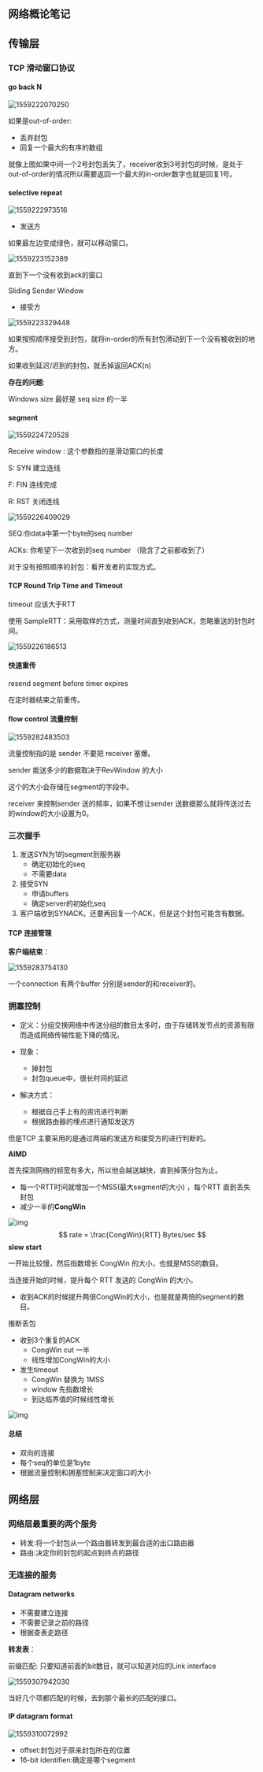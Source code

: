 ## 网络概论笔记

## 传输**层** 

### TCP 滑动窗口协议

#### go back N

![1559222070250](../../images/1559222070250.png)

如果是out-of-order:

* 丢弃封包
* 回复一个最大的有序的数组

就像上图如果中间一个2号封包丢失了，receiver收到3号封包的时候，是处于out-of-order的情况所以需要返回一个最大的in-order数字也就是回复1号。

#### selective repeat

 ![1559222973516](../../images/1559222973516.png)



* 发送方

如果最左边变成绿色，就可以移动窗口。

![1559223152389](../../images/1559223152389.png)

直到下一个没有收到ack的窗口

Sliding Sender Window



* 接受方

![1559223329448](../../images/1559223329448.png)

如果按照顺序接受到封包，就将in-order的所有封包滑动到下一个没有被收到的地方。

如果收到延迟/迟到的封包，就丢掉返回ACK(n)

**存在的问题**:

Windows size 最好是 seq size 的一半



#### segment

![1559224720528](../../images/1559224720528.png)



Receive window : 这个参数指的是滑动窗口的长度

S: SYN 建立连线

F: FIN 连线完成

R: RST 关闭连线

![1559226409029](../../images/1559226409029.png)

SEQ:你data中第一个byte的seq number

ACKs: 你希望下一次收到的seq number （隐含了之前都收到了）

对于没有按照顺序的封包：看开发者的实现方式。



#### TCP Round Trip Time and Timeout

timeout 应该大于RTT

使用 SampleRTT：采用取样的方式，测量时间直到收到ACK，忽略重送的封包时间。



![1559226186513](../../images/1559226186513.png)



#### 快速重传

resend segment before timer expires  

在定时器结束之前重传。



#### flow control 流量控制



![1559282483503](../../images/1559282483503.png)

流量控制指的是 sender 不要把 receiver 塞爆。

sender 能送多少的数据取决于RevWindow 的大小 

这个的大小会存储在segment的字段中。

receiver 来控制sender 送的频率，如果不想让sender 送数据那么就将传送过去的window的大小设置为0。



### 三次握手

1. 发送SYN为1的segment到服务器
   * 确定初始化的seq
   * 不需要data
2. 接受SYN
   * 申请buffers
   * 确定server的初始化seq
3. 客户端收到SYNACK。还要再回复一个ACK，但是这个封包可能含有数据。



#### TCP 连接管理



**客户端结束**：



![1559283754130](../../images/1559283754130.png)

 

一个connection 有两个buffer 分别是sender的和receiver的。

### 拥塞控制

* 定义：分组交换网络中传送分组的数目太多时，由于存储转发节点的资源有限而造成网络传输性能下降的情况。

* 现象：
  * 掉封包
  * 封包queue中，很长时间的延迟

* 解决方式：
  * 根据自己手上有的资讯进行判断
  * 根据路由器的埋点进行通知发送方

但是TCP 主要采用的是通过两端的发送方和接受方的进行判断的。



**AIMD**

首先探测网络的频宽有多大，所以他会越送越快，直到掉落分包为止。

* 每一个RTT时间就增加一个MSS(最大segment的大小) ，每个RTT 直到丢失封包
* 减少一半的**CongWin** 

![img](../../images/1234352-e9c36c1963b96e3b.webp)
$$
rate = \frac{CongWin}{RTT}    Bytes/sec
$$
**slow start**

一开始比较慢，然后指数增长 CongWin 的大小，也就是MSS的数目。

当连接开始的时候，提升每个 RTT 发送的 CongWin 的大小。

- 收到ACK的时候提升两倍CongWin的大小，也是就是两倍的segment的数目。



推断丢包

- 收到3个重复的ACK
  - CongWin cut 一半
  - 线性增加CongWin的大小
- 发生timeout
  - CongWin 替换为 1MSS
  - window 先指数增长
  - 到达临界值的时候线性增长

![img](../../images/1234352-2738b3eb14207b1c.webp)



#### 总结

* 双向的连接
* 每个seq的单位是1byte
* 根据流量控制和拥塞控制来决定窗口的大小





##  网络层

### 网络层最重要的两个服务



* 转发:将一个封包从一个路由器转发到最合适的出口路由器
* 路由:决定你的封包的起点到终点的路径  



### 无连接的服务

#### Datagram networks

* 不需要建立连接
* 不需要记录之前的路径
* 根据查表走路径



**转发表**：

前缀匹配: 只要知道前面的bit数目，就可以知道对应的Link interface

![1559307942030](../../images/1559307942030.png)

当好几个项都匹配的时候，去到那个最长的匹配的接口。

#### IP datagram format

![1559310072992](../../images/1559310072992.png)



* offset:封包对于原来封包所在的位置
* 16-bit identifien:确定是哪个segment

